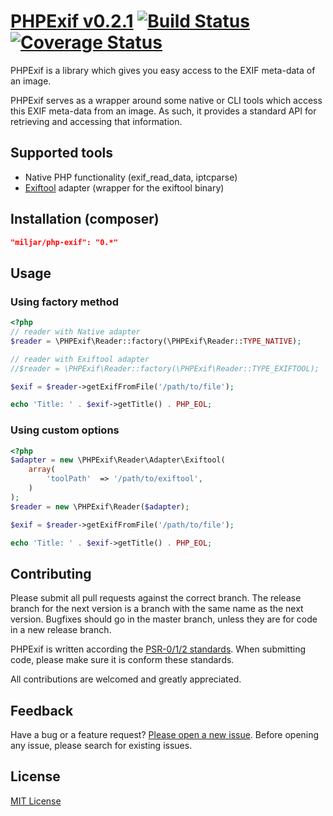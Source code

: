 # [PHPExif v0.2.1](http://github.com/Miljar/php-exif) [![Build Status](https://travis-ci.org/Miljar/php-exif.png?branch=master)](https://travis-ci.org/Miljar/php-exif) [![Coverage Status](https://coveralls.io/repos/Miljar/php-exif/badge.svg?branch=v0.2.2)](https://coveralls.io/r/Miljar/php-exif?branch=v0.2.2)

PHPExif is a library which gives you easy access to the EXIF meta-data of an image.

PHPExif serves as a wrapper around some native or CLI tools which access this EXIF meta-data from an image. As such, it provides a standard API for retrieving and accessing that information.

## Supported tools

* Native PHP functionality (exif_read_data, iptcparse)
* [Exiftool](http://www.sno.phy.queensu.ca/~phil/exiftool/‎) adapter (wrapper for the exiftool binary)

## Installation (composer)

```json
"miljar/php-exif": "0.*"
```


## Usage

### Using factory method

```php
<?php
// reader with Native adapter
$reader = \PHPExif\Reader::factory(\PHPExif\Reader::TYPE_NATIVE);

// reader with Exiftool adapter
//$reader = \PHPExif\Reader::factory(\PHPExif\Reader::TYPE_EXIFTOOL);

$exif = $reader->getExifFromFile('/path/to/file');

echo 'Title: ' . $exif->getTitle() . PHP_EOL;
```

### Using custom options

```php
<?php
$adapter = new \PHPExif\Reader\Adapter\Exiftool(
    array(
        'toolPath'  => '/path/to/exiftool',
    )
);
$reader = new \PHPExif\Reader($adapter);

$exif = $reader->getExifFromFile('/path/to/file');

echo 'Title: ' . $exif->getTitle() . PHP_EOL;
```

## Contributing

Please submit all pull requests against the correct branch. The release branch for the next version is a branch with the same name as the next version. Bugfixes should go in the master branch, unless they are for code in a new release branch.

PHPExif is written according the [PSR-0/1/2 standards](http://www.php-fig.org/‎). When submitting code, please make sure it is conform these standards.

All contributions are welcomed and greatly appreciated.

## Feedback

Have a bug or a feature request? [Please open a new issue](https://github.com/Miljar/php-exif/issues). Before opening any issue, please search for existing issues.

## License

[MIT License](http://github.com/Miljar/php-exif/blob/master/LICENSE)
